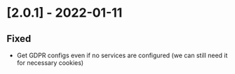 # [2.0.1] - 2022-01-11

## Fixed
- Get GDPR configs even if no services are configured (we can still need it for necessary cookies)

